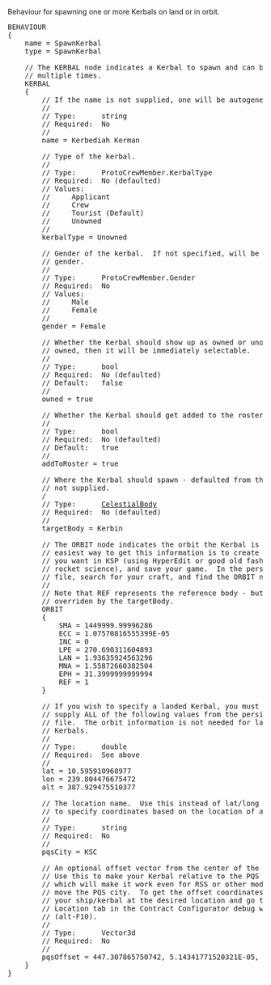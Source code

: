 Behaviour for spawning one or more Kerbals on land or in orbit.

<pre>
BEHAVIOUR
{
    name = SpawnKerbal
    type = SpawnKerbal

    // The KERBAL node indicates a Kerbal to spawn and can be specified
    // multiple times.
    KERBAL
    {
        // If the name is not supplied, one will be autogenerated by KSP.
        //
        // Type:      string
        // Required:  No
        //
        name = Kerbediah Kerman

        // Type of the kerbal.
        //
        // Type:      ProtoCrewMember.KerbalType
        // Required:  No (defaulted)
        // Values:
        //     Applicant
        //     Crew
        //     Tourist (Default)
        //     Unowned
        //
        kerbalType = Unowned

        // Gender of the kerbal.  If not specified, will be assigned a random
        // gender.
        //
        // Type:      ProtoCrewMember.Gender
        // Required:  No
        // Values:
        //     Male
        //     Female
        //
        gender = Female

        // Whether the Kerbal should show up as owned or unowned.  If it is
        // owned, then it will be immediately selectable.
        //
        // Type:      bool
        // Required:  No (defaulted)
        // Default:   false
        //
        owned = true

        // Whether the Kerbal should get added to the roster on recovery.
        //
        // Type:      bool
        // Required:  No (defaulted)
        // Default:   true
        //
        addToRoster = true

        // Where the Kerbal should spawn - defaulted from the contract if
        // not supplied.
        /
        // Type:      <a href="CelestialBody-Type">CelestialBody</a>
        // Required:  No (defaulted)
        //
        targetBody = Kerbin

        // The ORBIT node indicates the orbit the Kerbal is in.  The
        // easiest way to get this information is to create the orbit
        // you want in KSP (using HyperEdit or good old fashioned
        // rocket science), and save your game.  In the persistant.sfs
        // file, search for your craft, and find the ORBIT node.
        //
        // Note that REF represents the reference body - but will be
        // overriden by the targetBody.
        ORBIT
        {
            SMA = 1449999.99996286
            ECC = 1.07570816555399E-05
            INC = 0
            LPE = 270.690311604893
            LAN = 1.93635924563296
            MNA = 1.55872660382504
            EPH = 31.3999999999994
            REF = 1
        }

        // If you wish to specify a landed Kerbal, you must also 
        // supply ALL of the following values from the persistant.sfs
        // file.  The orbit information is not needed for landed
        // Kerbals.
        //
        // Type:      double
        // Required:  See above
        //
        lat = 10.595910968977
        lon = 239.804476675472
        alt = 387.929475510377

        // The location name.  Use this instead of lat/long coordinates
        // to specify coordinates based on the location of a PQS city.
        //
        // Type:      string
        // Required:  No
        //
        pqsCity = KSC

        // An optional offset vector from the center of the PQS City.
        // Use this to make your Kerbal relative to the PQS City,
        // which will make it work even for RSS or other mods that may
        // move the PQS city.  To get the offset coordinates, position
        // your ship/kerbal at the desired location and go to the
        // Location tab in the Contract Configurator debug window
        // (alt-F10).
        //
        // Type:      Vector3d
        // Required:  No
        //
        pqsOffset = 447.307865750742, 5.14341771520321E-05, 24.9700656982985
    }
}
</pre>
